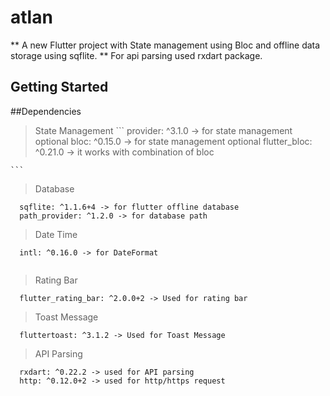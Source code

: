 # atlan

** A new Flutter project with State management using Bloc and offline data storage using sqflite.
** For api parsing used rxdart package.

## Getting Started

##Dependencies
>State Management 
    ```
     provider: ^3.1.0 -> for state management optional
     bloc: ^0.15.0 -> for state management optional
    flutter_bloc: ^0.21.0 -> it works with combination of bloc
   
    ```
 
>Database 
```
  sqflite: ^1.1.6+4 -> for flutter offline database
  path_provider: ^1.2.0 -> for database path

```
>Date Time
```
  intl: ^0.16.0 -> for DateFormat
  
```

>Rating Bar
```
  flutter_rating_bar: ^2.0.0+2 -> Used for rating bar
```
>Toast Message
```
  fluttertoast: ^3.1.2 -> Used for Toast Message
```
> API Parsing
```
  rxdart: ^0.22.2 -> used for API parsing
  http: ^0.12.0+2 -> used for http/https request  
```
  

  ```
